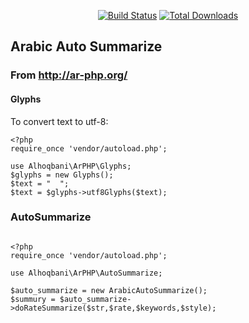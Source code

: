 <p align="center">
<a href="https://travis-ci.org/alhoqbani/ar-php-text"><img src="https://travis-ci.org/alhoqbani/ar-php-text.svg?branch=master" alt="Build Status"></a>
<a href="https://packagist.org/packages/alhoqbani/ar-php-text"><img src="https://poser.pugx.org/alhoqbani/ar-php-text/downloads" alt="Total Downloads"></a>
</p>


## Arabic Auto Summarize
### From http://ar-php.org/

#### Glyphs
To convert text to utf-8:
```
<?php
require_once 'vendor/autoload.php';

use Alhoqbani\ArPHP\Glyphs;
$glyphs = new Glyphs();
$text = "  ";
$text = $glyphs->utf8Glyphs($text);
```

### AutoSummarize


```

<?php
require_once 'vendor/autoload.php';

use Alhoqbani\ArPHP\AutoSummarize;

$auto_summarize = new ArabicAutoSummarize();
$summury = $auto_summarize->doRateSummarize($str,$rate,$keywords,$style);

```
